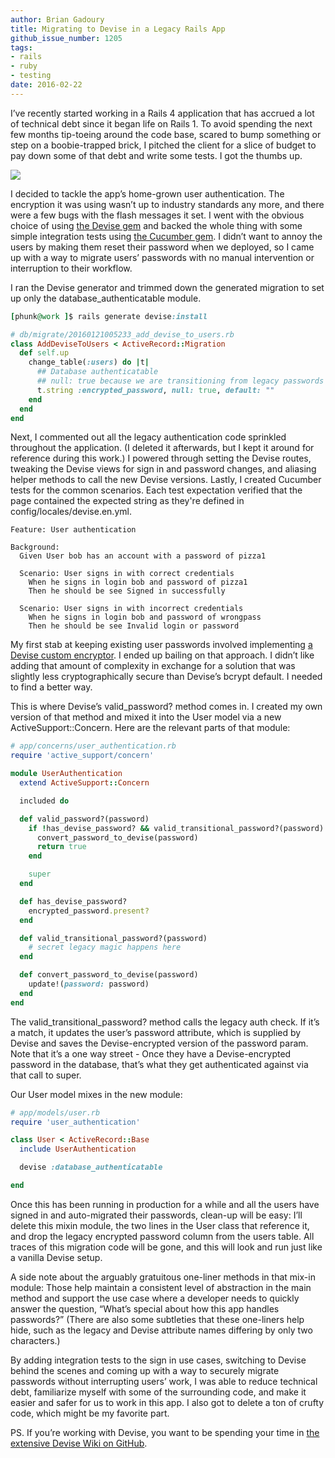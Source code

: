 ```yaml
---
author: Brian Gadoury
title: Migrating to Devise in a Legacy Rails App
github_issue_number: 1205
tags:
- rails
- ruby
- testing
date: 2016-02-22
---
```


I’ve recently started working in a Rails 4 application that has accrued a lot of technical debt since it began life on Rails 1. To avoid spending the next few months tip-toeing around the code base, scared to bump something or step on a boobie-trapped brick, I pitched the client for a slice of budget to pay down some of that debt and write some tests. I got the thumbs up.

<img border="0" src="/blog/2016/02/devise-migration-legacy-rails-app/image-0.jpeg"/>

I decided to tackle the app’s home-grown user authentication. The encryption it was using wasn’t up to industry standards any more, and there were a few bugs with the flash messages it set. I went with the obvious choice of using [the Devise gem](https://rubygems.org/gems/devise) and backed the whole thing with some simple integration tests using [the Cucumber gem](https://rubygems.org/gems/cucumber). I didn’t want to annoy the users by making them reset their password when we deployed, so I came up with a way to migrate users’ passwords with no manual intervention or interruption to their workflow.

I ran the Devise generator and trimmed down the generated migration to set up only the database_authenticatable module.

```ruby
[phunk@work ]$ rails generate devise:install

# db/migrate/20160121005233_add_devise_to_users.rb
class AddDeviseToUsers < ActiveRecord::Migration
  def self.up
    change_table(:users) do |t|
      ## Database authenticatable
      ## null: true because we are transitioning from legacy passwords to devise
      t.string :encrypted_password, null: true, default: ""
    end
  end
end
```

Next, I commented out all the legacy authentication code sprinkled throughout the application. (I deleted it afterwards, but I kept it around for reference during this work.) I powered through setting the Devise routes, tweaking the Devise views for sign in and password changes, and aliasing helper methods to call the new Devise versions. Lastly, I created Cucumber tests for the common scenarios. Each test expectation verified that the page contained the expected string as they're defined in config/locales/devise.en.yml.

```nohighlight
Feature: User authentication

Background:
  Given User bob has an account with a password of pizza1

  Scenario: User signs in with correct credentials
    When he signs in login bob and password of pizza1
    Then he should be see Signed in successfully

  Scenario: User signs in with incorrect credentials
    When he signs in login bob and password of wrongpass
    Then he should be see Invalid login or password
```

My first stab at keeping existing user passwords involved implementing [a Devise custom encryptor](https://github.com/plataformatec/devise/wiki/How-To:-Create-a-custom-encryptor). I ended up bailing on that approach. I didn’t like adding that amount of complexity in exchange for a solution that was slightly less cryptographically secure than Devise’s bcrypt default. I needed to find a better way.

This is where Devise’s valid_password? method comes in. I created my own version of that method and mixed it into the User model via a new ActiveSupport::Concern. Here are the relevant parts of that module:

```ruby
# app/concerns/user_authentication.rb
require 'active_support/concern'

module UserAuthentication
  extend ActiveSupport::Concern

  included do

  def valid_password?(password)
    if !has_devise_password? && valid_transitional_password?(password)
      convert_password_to_devise(password)
      return true
    end

    super
  end

  def has_devise_password?
    encrypted_password.present?
  end

  def valid_transitional_password?(password)
    # secret legacy magic happens here
  end

  def convert_password_to_devise(password)
    update!(password: password)
  end
end
```

The valid_transitional_password? method calls the legacy auth check. If it’s a match, it updates the user’s password attribute, which is supplied by Devise and saves the Devise-encrypted version of the password param. Note that it’s a one way street - Once they have a Devise-encrypted password in the database, that’s what they get authenticated against via that call to super.

Our User model mixes in the new module:

```ruby
# app/models/user.rb
require 'user_authentication'

class User < ActiveRecord::Base
  include UserAuthentication

  devise :database_authenticatable

end
```

Once this has been running in production for a while and all the users have signed in and auto-migrated their passwords, clean-up will be easy: I’ll delete this mixin module, the two lines in the User class that reference it, and drop the legacy encrypted password column from the users table. All traces of this migration code will be gone, and this will look and run just like a vanilla Devise setup.

A side note about the arguably gratuitous one-liner methods in that mix-in module: Those help maintain a consistent level of abstraction in the main method and support the use case where a developer needs to quickly answer the question, “What’s special about how this app handles passwords?” (There are also some subtleties that these one-liners help hide, such as the legacy and Devise attribute names differing by only two characters.)

By adding integration tests to the sign in use cases, switching to Devise behind the scenes and coming up with a way to securely migrate passwords without interrupting users’ work, I was able to reduce technical debt, familiarize myself with some of the surrounding code, and make it easier and safer for us to work in this app. I also got to delete a ton of crufty code, which might be my favorite part.

PS. If you’re working with Devise, you want to be spending your time in [the extensive Devise Wiki on GitHub](https://github.com/plataformatec/devise/wiki).
